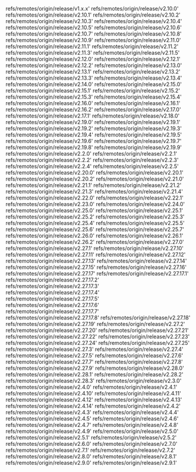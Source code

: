refs/remotes/origin/release/v1.x.x'
refs/remotes/origin/release/v2.10.0'
refs/remotes/origin/release/v2.10.1'
refs/remotes/origin/release/v2.10.2'
refs/remotes/origin/release/v2.10.3'
refs/remotes/origin/release/v2.10.4'
refs/remotes/origin/release/v2.10.5'
refs/remotes/origin/release/v2.10.6'
refs/remotes/origin/release/v2.10.7'
refs/remotes/origin/release/v2.10.8'
refs/remotes/origin/release/v2.10.9'
refs/remotes/origin/release/v2.11.0'
refs/remotes/origin/release/v2.11.1'
refs/remotes/origin/release/v2.11.2'
refs/remotes/origin/release/v2.11.3'
refs/remotes/origin/release/v2.11.5'
refs/remotes/origin/release/v2.12.0'
refs/remotes/origin/release/v2.12.1'
refs/remotes/origin/release/v2.12.2'
refs/remotes/origin/release/v2.13.0'
refs/remotes/origin/release/v2.13.1'
refs/remotes/origin/release/v2.13.2'
refs/remotes/origin/release/v2.13.3'
refs/remotes/origin/release/v2.13.4'
refs/remotes/origin/release/v2.14.0'
refs/remotes/origin/release/v2.15.0'
refs/remotes/origin/release/v2.15.1'
refs/remotes/origin/release/v2.15.2'
refs/remotes/origin/release/v2.15.3'
refs/remotes/origin/release/v2.15.4'
refs/remotes/origin/release/v2.16.0'
refs/remotes/origin/release/v2.16.1'
refs/remotes/origin/release/v2.16.2'
refs/remotes/origin/release/v2.17.0'
refs/remotes/origin/release/v2.17.1'
refs/remotes/origin/release/v2.18.0'
refs/remotes/origin/release/v2.19.0'
refs/remotes/origin/release/v2.19.1'
refs/remotes/origin/release/v2.19.2'
refs/remotes/origin/release/v2.19.3'
refs/remotes/origin/release/v2.19.4'
refs/remotes/origin/release/v2.19.5'
refs/remotes/origin/release/v2.19.6'
refs/remotes/origin/release/v2.19.7'
refs/remotes/origin/release/v2.19.8'
refs/remotes/origin/release/v2.19.9'
refs/remotes/origin/release/v2.2.0'
refs/remotes/origin/release/v2.2.1'
refs/remotes/origin/release/v2.2.2'
refs/remotes/origin/release/v2.2.3'
refs/remotes/origin/release/v2.2.4'
refs/remotes/origin/release/v2.2.5'
refs/remotes/origin/release/v2.20.0'
refs/remotes/origin/release/v2.20.1'
refs/remotes/origin/release/v2.20.2'
refs/remotes/origin/release/v2.21.0'
refs/remotes/origin/release/v2.21.1'
refs/remotes/origin/release/v2.21.2'
refs/remotes/origin/release/v2.21.3'
refs/remotes/origin/release/v2.21.4'
refs/remotes/origin/release/v2.22.0'
refs/remotes/origin/release/v2.22.1'
refs/remotes/origin/release/v2.23.0'
refs/remotes/origin/release/v2.24.0'
refs/remotes/origin/release/v2.25.0'
refs/remotes/origin/release/v2.25.1'
refs/remotes/origin/release/v2.25.2'
refs/remotes/origin/release/v2.25.3'
refs/remotes/origin/release/v2.25.4'
refs/remotes/origin/release/v2.25.5'
refs/remotes/origin/release/v2.25.6'
refs/remotes/origin/release/v2.25.7'
refs/remotes/origin/release/v2.26.0'
refs/remotes/origin/release/v2.26.1'
refs/remotes/origin/release/v2.26.2'
refs/remotes/origin/release/v2.27.0'
refs/remotes/origin/release/v2.27.1'
refs/remotes/origin/release/v2.27.10'
refs/remotes/origin/release/v2.27.11'
refs/remotes/origin/release/v2.27.12'
refs/remotes/origin/release/v2.27.13'
refs/remotes/origin/release/v2.27.14'
refs/remotes/origin/release/v2.27.15'
refs/remotes/origin/release/v2.27.16'
refs/remotes/origin/release/v2.27.17'
refs/remotes/origin/release/v2.27.17.1'
refs/remotes/origin/release/v2.27.17.2'
refs/remotes/origin/release/v2.27.17.3'
refs/remotes/origin/release/v2.27.17.4'
refs/remotes/origin/release/v2.27.17.5'
refs/remotes/origin/release/v2.27.17.6'
refs/remotes/origin/release/v2.27.17.7'
refs/remotes/origin/release/v2.27.17.8'
refs/remotes/origin/release/v2.27.18'
refs/remotes/origin/release/v2.27.19'
refs/remotes/origin/release/v2.27.2'
refs/remotes/origin/release/v2.27.20'
refs/remotes/origin/release/v2.27.21'
refs/remotes/origin/release/v2.27.22'
refs/remotes/origin/release/v2.27.23'
refs/remotes/origin/release/v2.27.24'
refs/remotes/origin/release/v2.27.25'
refs/remotes/origin/release/v2.27.3'
refs/remotes/origin/release/v2.27.4'
refs/remotes/origin/release/v2.27.5'
refs/remotes/origin/release/v2.27.6'
refs/remotes/origin/release/v2.27.7'
refs/remotes/origin/release/v2.27.8'
refs/remotes/origin/release/v2.27.9'
refs/remotes/origin/release/v2.28.0'
refs/remotes/origin/release/v2.28.1'
refs/remotes/origin/release/v2.28.2'
refs/remotes/origin/release/v2.28.3'
refs/remotes/origin/release/v2.3.0'
refs/remotes/origin/release/v2.4.0'
refs/remotes/origin/release/v2.4.1'
refs/remotes/origin/release/v2.4.10'
refs/remotes/origin/release/v2.4.11'
refs/remotes/origin/release/v2.4.12'
refs/remotes/origin/release/v2.4.13'
refs/remotes/origin/release/v2.4.14'
refs/remotes/origin/release/v2.4.2'
refs/remotes/origin/release/v2.4.3'
refs/remotes/origin/release/v2.4.4'
refs/remotes/origin/release/v2.4.5'
refs/remotes/origin/release/v2.4.6'
refs/remotes/origin/release/v2.4.7'
refs/remotes/origin/release/v2.4.8'
refs/remotes/origin/release/v2.4.9'
refs/remotes/origin/release/v2.5.0'
refs/remotes/origin/release/v2.5.1'
refs/remotes/origin/release/v2.5.2'
refs/remotes/origin/release/v2.6.0'
refs/remotes/origin/release/v2.7.0'
refs/remotes/origin/release/v2.7.1'
refs/remotes/origin/release/v2.7.2'
refs/remotes/origin/release/v2.8.0'
refs/remotes/origin/release/v2.8.1'
refs/remotes/origin/release/v2.9.0'
refs/remotes/origin/release/v2.9.1'
